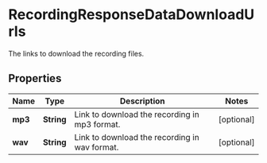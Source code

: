 

# RecordingResponseDataDownloadUrls

The links to download the recording files.

## Properties

| Name | Type | Description | Notes |
|------------ | ------------- | ------------- | -------------|
|**mp3** | **String** | Link to download the recording in mp3 format. |  [optional] |
|**wav** | **String** | Link to download the recording in wav format. |  [optional] |



